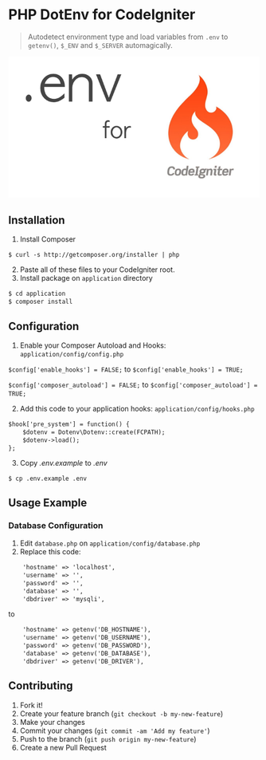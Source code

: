 # PHP DotEnv for CodeIgniter
> Autodetect environment type and load variables from `.env` to `getenv()`, `$_ENV` and `$_SERVER` automagically.

![](cover.png)





## Installation
1. Install Composer
```
$ curl -s http://getcomposer.org/installer | php
```

2. Paste all of these files to your CodeIgniter root.
3. Install package on `application` directory
```
$ cd application
$ composer install
```





## Configuration
1. Enable your Composer Autoload and Hooks: `application/config/config.php`

`$config['enable_hooks'] = FALSE;` to `$config['enable_hooks'] = TRUE;`

`$config['composer_autoload'] = FALSE;` to `$config['composer_autoload'] = TRUE;`


2. Add this code to your application hooks: `application/config/hooks.php`
```
$hook['pre_system'] = function() {
	$dotenv = Dotenv\Dotenv::create(FCPATH);
	$dotenv->load();
};
```

3. Copy *.env.example* to *.env*
```
$ cp .env.example .env
```





## Usage Example

### Database Configuration
1. Edit `database.php` on `application/config/database.php`
2. Replace this code:
```
	'hostname' => 'localhost',
	'username' => '',
	'password' => '',
	'database' => '',
	'dbdriver' => 'mysqli',
```

to
```
	'hostname' => getenv('DB_HOSTNAME'),
	'username' => getenv('DB_USERNAME'),
	'password' => getenv('DB_PASSWORD'),
	'database' => getenv('DB_DATABASE'),
	'dbdriver' => getenv('DB_DRIVER'),
```






## Contributing
1. Fork it!
2. Create your feature branch (`git checkout -b my-new-feature`)
3. Make your changes
4. Commit your changes (`git commit -am 'Add my feature'`)
5. Push to the branch (`git push origin my-new-feature`)
6. Create a new Pull Request
